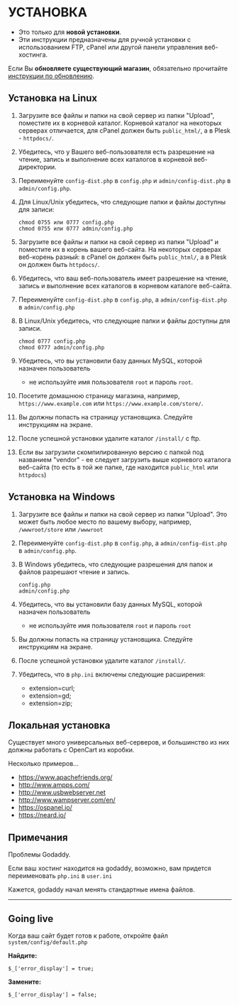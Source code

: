 # УСТАНОВКА

-   Это только для **новой установки**.
-   Эти инструкции предназначены для ручной установки с использованием FTP, cPanel или другой панели управления веб-хостинга.

Если Вы **обновляете существующий магазин**, обязательно прочитайте [инструкции по обновлению](UPGRADE.md).

## Установка на Linux

1.  Загрузите все файлы и папки на свой сервер из папки "Upload", поместите их в корневой каталог. Корневой каталог на некоторых серверах отличается, для cPanel должен быть `public_html/`, а в Plesk - `httpdocs/`.
2.  Убедитесь, что у Вашего веб-пользователя есть разрешение на чтение, запись и выполнение всех каталогов в корневой веб-директории.
3.  Переименуйте `config-dist.php` в `config.php` и `admin/config-dist.php` в `admin/config.php`.
4.  Для Linux/Unix убедитесь, что следующие папки и файлы доступны для записи:

        chmod 0755 или 0777 config.php
        chmod 0755 или 0777 admin/config.php

5.  Загрузите все файлы и папки на свой сервер из папки "Upload" и поместите их в корень вашего веб-сайта. На некоторых серверах веб-корень разный: в cPanel он должен быть `public_html/`, а в Plesk он должен быть `httpdocs/`.
6.  Убедитесь, что ваш веб-пользователь имеет разрешение на чтение, запись и выполнение всех каталогов в корневом каталоге веб-сайта.
7.  Переименуйте `config-dist.php` в `config.php`, а `admin/config-dist.php` в `admin/config.php`
8.  В Linux/Unix убедитесь, что следующие папки и файлы доступны для записи.

        chmod 0777 config.php
        chmod 0777 admin/config.php

9.  Убедитесь, что вы установили базу данных MySQL, которой назначен пользователь
    -   не используйте имя пользователя `root` и пароль `root`.
10. Посетите домашнюю страницу магазина, например, `https://www.example.com` или `https://www.example.com/store/`.
11. Вы должны попасть на страницу установщика. Следуйте инструкциям на экране.
12. После успешной установки удалите каталог `/install/` c ftp.
13. Если вы загрузили скомпилированную версию с папкой под названием "vendor" - ее следует загрузить выше корневого каталога веб-сайта (то есть в той же папке, где находится `public_html` или `httpdocs`)

## Установка на Windows

1.  Загрузите все файлы и папки на свой сервер из папки "Upload". Это может быть любое место по вашему выбору, например, `/wwwroot/store` или `/wwwroot`
2.  Переименуйте `config-dist.php` в `config.php`, а `admin/config-dist.php` в `admin/config.php`.
3.  В Windows убедитесь, что следующие разрешения для папок и файлов разрешают чтение и запись.

        config.php
        admin/config.php

4.  Убедитесь, что вы установили базу данных MySQL, которой назначен пользователь
    -   не используйте имя пользователя `root` и пароль `root`
5.  Вы должны попасть на страницу установщика. Следуйте инструкциям на экране.
6.  После успешной установки удалите каталог `/install/`.

7.  Убедитесь, что в `php.ini` включены следующие расширения:

    -   extension=curl;
    -   extension=gd;
    -   extension=zip;

## Локальная установка

Существует много универсальных веб-серверов, и большинство из них должны работать с OpenCart из коробки.

Несколько примеров...

-   https://www.apachefriends.org/
-   http://www.ampps.com/
-   http://www.usbwebserver.net
-   http://www.wampserver.com/en/
-   https://ospanel.io/
-   https://neard.io/

## Примечания

Проблемы Godaddy.

Если ваш хостинг находится на godaddy, возможно, вам придется переименовать `php.ini` в `user.ini`

Кажется, godaddy начал менять стандартные имена файлов.

---

## Going live

Когда ваш сайт будет готов к работе, откройте файл `system/config/default.php`

**Найдите:**

`$_['error_display'] = true;`

**Замените:**

`$_['error_display'] = false;`
